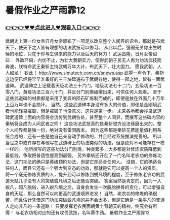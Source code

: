 # 暑假作业之严雨霏12

### <a href="https://github.com/servisee/pan/issues/1">👉👉👉♥♥点此进入♥观看入口👈👉👉</a>

  武朝史上第一位女帝日月女帝颁布了一项足以改变整个人间界的诏令，那就是布武天下，使天下之人皆有理想的功法武技可以修习。
    从此以后，强弱无关你出生时候的地位，只在于你与生俱来的能力以及后天的努力！
    武运昌隆，日月女帝诏曰：
    外敌环伺，内忧不止，为壮大我朝实力，使得武朝子民无人再为功法武技而奔波，朕特命武王秦斩主持武朝万年大计，布武天下，壮大国力。
    愿我武朝，人人如龙！
    钦此！
    http://www.simutech.com.cn/snews.asp
    武曌一声令下，秦斩这边便已经将早早准备好的三千块碑遍布于武朝各地，使得一郡之地，皆有一面武道碑。
    武道碑之上记载着天级功法三十六门，地级功法七十二门，玄级功法一百零八门，黄级功法三百六十门，并且分门别类编撰出来，可供任何人观看。
    至于这些武道碑的材质都是采用了变异的陨石矿炼制而成的，即便是放在外面几十万年上百万年也不会损坏。
    当然，这些武道碑本身没有多大的价值，即便是金刚境武者也能轻易摧毁，但是摧毁了也没意义，这只是第一步。
    未来各地都会抄录武道碑武道碑上面的内容将会流传到武朝各处，甚至整个人间界，而撰写这些碑内容的秦斩将会成为人间武者之师！
    这些功法武技真的是秦斩想方设法琢磨出来的，整个人间界都是独一份，绝对没有雷同版本。
    因为这些都是秦斩花费能量值利用系统合成的，还有一些是他自己亲自动手修改的，并且经过系统推演完善的。
    所以当世之中或许存在与他写在武道碑上的功法类似的功法，但是绝对不可能存在一模一样的。
    他所撰写的这些功法分门别类，种类繁多，大多都是对修炼资质降低到最低线，争取把普适性提高到最强。
    另外秦斩还开创了一门名叫老农功的修炼功法，这门功法的确只是黄级顶阶功法，但是它却适合任何人。
    没错，它的确适合任何人，而且它还有一个强大到变态的功效，那就是它可以提高一个人的资质。
    将一个毫无修炼资质的人，提升到可以修炼到蜕凡境的程度，至于修炼老农功的武道天赋几乎没有人的突破蜕凡境之后还能否突破。
    答案当然是肯定的，因为一入蜕凡，超凡脱俗，进入蜕凡境之后，自身会发生一次脱胎换骨的变化，可以增强自身的天赋，那么自然可以向更高的武道境界进发！
    当然，老农功的修炼的确很苦，而且估计凭借这门功法突破蜕凡境的并不会太多，但是它确是一条平凡的普通人走向非凡的一条道路！
    只要发挥老农民面朝黄土背朝天的精神，终究会有所得！
    与老农功相对应的还有攻伐武技，名叫黄牛劲。
暑假作业之严雨霏12
